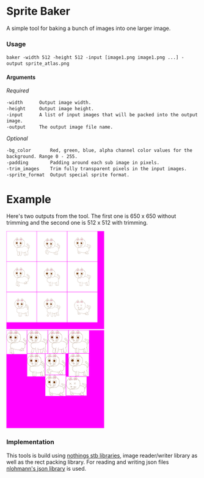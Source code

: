 # Sprite Baker

A simple tool for baking a bunch of images into one larger image. 

### Usage
```
baker -width 512 -height 512 -input [image1.png image1.png ...] -output sprite_atlas.png
```

#### Arguments

*Required*
```
-width		Output image width.
-height		Output image height.
-input		A list of input images that will be packed into the output image.
-output		The output image file name.
```

*Optional*
```
-bg_color       Red, green, blue, alpha channel color values for the background. Range 0 - 255.
-padding        Padding around each sub image in pixels.
-trim_images    Trim fully transparent pixels in the input images.
-sprite_format  Output special sprite format. 
```

# Example

Here's two outputs from the tool. The first one is 650 x 650 without trimming and the second one is 512 x 512 with trimming. 

<img src="https://github.com/Niblitlvl50/Baker/blob/master/res/baked_image.png" width="256" /> <img src="https://github.com/Niblitlvl50/Baker/blob/master/res/baked_image_trimmed.png" width="256 /">


### Implementation

This tools is build using [nothings stb libraries](https://github.com/nothings/stb), image reader/writer library as well as the rect packing library. For reading and writing json files [nlohmann's json library](https://github.com/nlohmann/json) is used.
